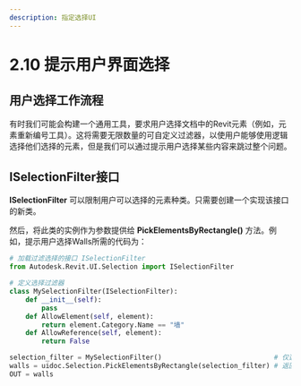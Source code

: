 ```yaml
---
description: 指定选择UI
---
```


# 2.10 提示用户界面选择

## 用户选择工作流程

有时我们可能会构建一个通用工具，要求用户选择文档中的Revit元素（例如，元素重新编号工具）。这将需要无限数量的可自定义过滤器，以使用户能够使用逻辑选择他们选择的元素，但是我们可以通过提示用户选择某些内容来跳过整个问题。

## ISelectionFilter接口

**ISelectionFilter** 可以限制用户可以选择的元素种类。只需要创建一个实现该接口的新类。

然后，将此类的实例作为参数提供给 **PickElementsByRectangle()** 方法。例如，提示用户选择Walls所需的代码为：

```python
# 加载过滤选择的接口 ISelectionFilter
from Autodesk.Revit.UI.Selection import ISelectionFilter

# 定义选择过滤器
class MySelectionFilter(ISelectionFilter):
    def __init__(self):
        pass
    def AllowElement(self, element):
        return element.Category.Name == "墙"
    def AllowReference(self, element):
        return False

selection_filter = MySelectionFilter()                            # 仅选择墙
walls = uidoc.Selection.PickElementsByRectangle(selection_filter) # 返回框选的墙体
OUT = walls
```
